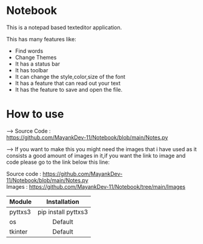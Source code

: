 # Notebook 
This is a notepad based texteditor application.

This has many features like:
* Find words
* Change Themes
* It has a status bar
* It has toolbar
* It can change the style,color,size of the font
* It has a feature that can read out your text
* It has the feature to save and open the file.


# How to use
--> Source Code : <br>
https://github.com/MayankDev-11/Notebook/blob/main/Notes.py


--> If you want to make this you might need the images that i have used as it consists a good amount of images in it,if you want the link to image and code
please go to the link below this line:<br>

Source code : https://github.com/MayankDev-11/Notebook/blob/main/Notes.py<br>
Images : https://github.com/MayankDev-11/Notebook/tree/main/Images


| Module        | Installation           |
| ------------- |:-------------:|
| pyttxs3      | pip install pyttxs3 |
| os      | Default      |
| tkinter | Default      |
